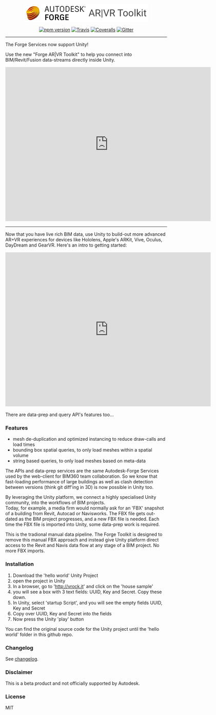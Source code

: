 <p align="center">
  <img src="logo_forge.png" alt="Forge ARVR-Toolkit" />
</p>

<p align="center">
<a href="https://www.npmjs.com/package/boardgame.io"><img src="https://badge.fury.io/js/boardgame.io.svg" alt="npm version" /></a>
<a href="https://travis-ci.org/google/boardgame.io"><img src="https://img.shields.io/travis/google/boardgame.io/master.svg" alt="Travis" /></a>
<a href="https://coveralls.io/github/google/boardgame.io?branch=master"><img src="https://img.shields.io/coveralls/google/boardgame.io.svg" alt="Coveralls" /></a>
<a href="https://gitter.im/boardgame-io"><img src="https://badges.gitter.im/boardgame-io.svg" alt="Gitter" /></a>
</p>

---
The Forge Services now support Unity!

Use the new "Forge AR|VR Toolkit" to help you connect into BIM/Revit/Fusion data-streams directly inside Unity.

<iframe src="https://player.vimeo.com/video/252970375?autoplay=1&loop=1&autopause=0" width="640" height="480" frameborder="0" webkitallowfullscreen mozallowfullscreen allowfullscreen></iframe>


---
Now that you have live rich BIM data, use Unity to build-out more advanced AR+VR experiences for devices like Hololens, Apple's ARKit, Vive, Oculus, DayDream and GearVR. Here's an intro to getting started:

<iframe width="640" height="480" src="https://www.youtube.com/embed/I5RBVA1Kipk" frameborder="0" allowfullscreen></iframe>


There are data-prep and query API's features too...
### Features
* mesh de-duplication and optimized instancing to reduce draw-calls and load times
* bounding box spatial queries, to only load meshes within a spatial volume
* string based queries,  to only load meshes based on meta-data

The APIs and data-prep services are the same Autodesk-Forge Services used by the web-client for BIM360 team collaboration.  So we know that fast-loading performance of large buildings as well as clash detection between versions (think git diff'ing in 3D) is now possible in Unity too.

By leveraging the Unity platform, we connect a highly specialised Unity community, into the workflows of BIM projects.  
Today, for example, a media firm would normally ask for an 'FBX' snapshot of a building from Revit, Autocad or Navisworks.  The FBX file gets out-dated as the BIM project progresses, and a new FBX file is needed.  Each time the FBX file is imported into Unity, some data-prep work is required.

This is the tradional manual data pipeline.  The Forge Toolkit is designed to remove this manual FBX approach and instead give Unity platform direct access to the Revit and Navis data flow at any stage of a BIM project.  No more FBX imports.


### Installation

1. Download the 'hello world' Unity Project
2. open the project in Unity
3. In a browser, go to 'http://vrock.it' and click on the 'house sample'
4. you will see a box with 3 text fields: UUID, Key and Secret.  Copy these down.
5. In Unity, select 'startup Script', and you will see the empty fields UUID, Key and Secret
6. Copy over UUID, Key and Secret into the fields
5. Now press the Unity 'play' button

You can find the original source code for the Unity project until the 'hello world' folder in this github repo.


### Changelog

See [changelog](CHANGELOG.md).


### Disclaimer

This is a beta product and not officially supported by Autodesk.

### License

MIT
